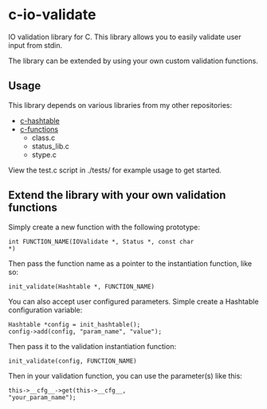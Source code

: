 c-io-validate
=============

IO validation library for C. This library allows you to easily validate user input from stdin.

The library can be extended by using your own custom validation functions.

Usage
-------------

This library depends on various libraries from my other repositories:

* [c-hashtable](https://github.com/hongmeister/c-hashtable)
* [c-functions](https://github.com/hongmeister/c-functions)
  * class.c
  * status_lib.c
  * stype.c

View the test.c script in ./tests/ for example usage to get started.

Extend the library with your own validation functions
-------------

Simply create a new function with the following prototype:

  <code>int FUNCTION_NAME(IOValidate *, Status *, const char *)</code>

Then pass the function name as a pointer to the instantiation function, like so:

  <code>init_validate(Hashtable *, FUNCTION_NAME)</code>

You can also accept user configured parameters. Simple create a Hashtable configuration variable:

    Hashtable *config = init_hashtable();
    config->add(config, "param_name", "value");

Then pass it to the validation instantiation function:

  <code>init_validate(config, FUNCTION_NAME)</code>

Then in your validation function, you can use the parameter(s) like this:

  <code>this->\_\_cfg\_\_->get(this->\_\_cfg\_\_, "your_param_name");</code>

